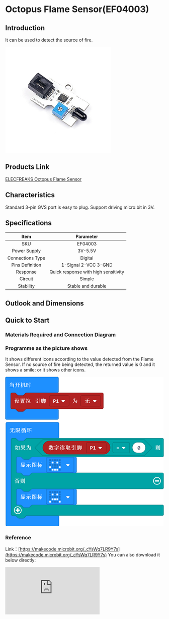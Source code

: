 # Octopus Flame Sensor(EF04003)

## Introduction

 It can be used to detect the source of fire.


![](./images/04003_1.jpg)

## Products Link

[ELECFREAKS Octopus Flame Sensor](https://shop.elecfreaks.com/products/elecfreaks-octopus-flame-sensor?_pos=1&_sid=30d40fabe&_ss=r)


## Characteristics


 Standard 3-pin GVS port is easy to plug.
 Support driving micro:bit in 3V.

## Specifications


Item | Parameter
:-: | :-:
SKU|EF04003
Power Supply|3V-5.5V
Connections Type|Digital
Pins Definition|1-Signal 2-VCC 3-GND
     Response     | Quick response with high sensitivity
     Circuit      |                Simple
    Stability     |          Stable and durable

## Outlook and Dimensions




## Quick to Start


### Materials Required and Connection Diagram


### Programme as the picture shows
 It shows different icons according to the value detected from the Flame Sensor. If no source of fire being detected, the returned value is 0 and it shows a smile; or it shows other icons.

![](./images/04003_2.png)

### Reference

Link：[https://makecode.microbit.org/_cYsWq7LR9Y7s](https://makecode.microbit.org/_cYsWq7LR9Y7s)
You can also download it below directly:


<div
    style={{
        position: 'relative',
        paddingBottom: '60%',
        overflow: 'hidden',
    }}
>
    <iframe
        src="https://makecode.microbit.org/_DdAU5d4kMJDh"
        frameborder="0"
        sandbox="allow-popups allow-forms allow-scripts allow-same-origin"
        style={{
            position: 'absolute',
            width: '100%',
            height: '100%',
        }}
    />
</div>


### Result
 If no source of fire being detected, it shows a smile; or it shows other icons.

## Relevant Cases


## Technique Files
